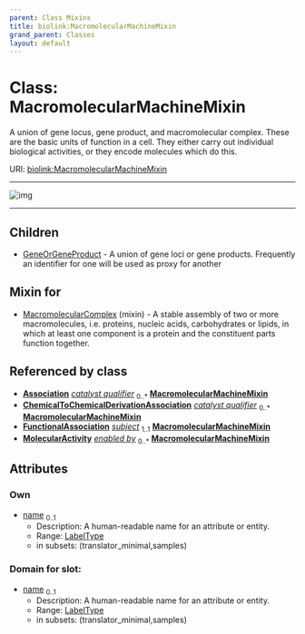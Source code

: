 ```yaml
---
parent: Class Mixins
title: biolink:MacromolecularMachineMixin
grand_parent: Classes
layout: default
---
```


# Class: MacromolecularMachineMixin


A union of gene locus, gene product, and macromolecular complex. These are the basic units of function in a cell. They either carry out individual biological activities, or they encode molecules which do this.

URI: [biolink:MacromolecularMachineMixin](https://w3id.org/biolink/vocab/MacromolecularMachineMixin)


---

![img](https://yuml.me/diagram/nofunky;dir:TB/class/[MolecularActivity],[ChemicalToChemicalDerivationAssociation]++-%20catalyst%20qualifier(i)%200..%2A%3E[MacromolecularMachineMixin%7Cname:symbol_type%20%3F],[ChemicalToChemicalDerivationAssociation]++-%20catalyst%20qualifier%200..%2A%3E[MacromolecularMachineMixin],[FunctionalAssociation]++-%20subject%201..1%3E[MacromolecularMachineMixin],[MolecularActivity]++-%20enabled%20by%200..%2A%3E[MacromolecularMachineMixin],[MacromolecularComplex]uses%20-.-%3E[MacromolecularMachineMixin],[MacromolecularMachineMixin]%5E-[GeneOrGeneProduct],[MacromolecularComplex],[GeneOrGeneProduct],[FunctionalAssociation],[ChemicalToChemicalDerivationAssociation],[Association])

---


## Children

 * [GeneOrGeneProduct](GeneOrGeneProduct.md) - A union of gene loci or gene products. Frequently an identifier for one will be used as proxy for another

## Mixin for

 * [MacromolecularComplex](MacromolecularComplex.md) (mixin)  - A stable assembly of two or more macromolecules, i.e. proteins, nucleic acids, carbohydrates or lipids, in which at least one component is a protein and the constituent parts function together.

## Referenced by class

 *  **[Association](Association.md)** *[catalyst qualifier](catalyst_qualifier.md)*  <sub>0..\*</sub>  **[MacromolecularMachineMixin](MacromolecularMachineMixin.md)**
 *  **[ChemicalToChemicalDerivationAssociation](ChemicalToChemicalDerivationAssociation.md)** *[catalyst qualifier](catalyst_qualifier.md)*  <sub>0..\*</sub>  **[MacromolecularMachineMixin](MacromolecularMachineMixin.md)**
 *  **[FunctionalAssociation](FunctionalAssociation.md)** *[subject](subject.md)*  <sub>1..1</sub>  **[MacromolecularMachineMixin](MacromolecularMachineMixin.md)**
 *  **[MolecularActivity](MolecularActivity.md)** *[enabled by](enabled_by.md)*  <sub>0..\*</sub>  **[MacromolecularMachineMixin](MacromolecularMachineMixin.md)**

## Attributes


### Own

 * [name](name.md)  <sub>0..1</sub>
     * Description: A human-readable name for an attribute or entity.
     * Range: [LabelType](types/LabelType.md)
     * in subsets: (translator_minimal,samples)

### Domain for slot:

 * [name](name.md)  <sub>0..1</sub>
     * Description: A human-readable name for an attribute or entity.
     * Range: [LabelType](types/LabelType.md)
     * in subsets: (translator_minimal,samples)
